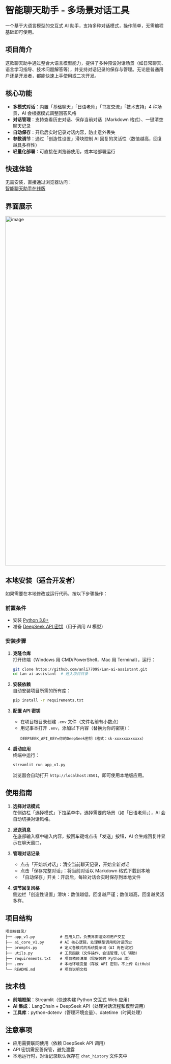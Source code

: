 # 智能聊天助手 - 多场景对话工具

一个基于大语言模型的交互式 AI 助手，支持多种对话模式，操作简单，无需编程基础即可使用。


##  项目简介

这款聊天助手通过整合大语言模型能力，提供了多种预设对话场景（如日常聊天、语言学习指导、技术问题解答等），并支持对话记录的保存与管理。无论是普通用户还是开发者，都能快速上手使用或二次开发。


##  核心功能

- **多模式对话**：内置「基础聊天」「日语老师」「书友交流」「技术支持」4 种场景，AI 会根据模式调整回答风格
- **对话管理**：支持查看历史对话、保存当前对话（Markdown 格式）、一键清空聊天记录
- **自动保存**：开启后实时记录对话内容，防止意外丢失
- **参数调节**：通过「创造性设置」滑块控制 AI 回复的灵活性（数值越高，回复越具多样性）
- **轻量化部署**：可直接在浏览器使用，或本地部署运行


##  快速体验

无需安装，直接通过浏览器访问：  
[智能聊天助手在线版](https://lan-ai-assistant-jzjowjysvg2yz67ocd6apx.streamlit.app/)  


##  界面展示
<img width="2505" height="1095" alt="image" src="https://github.com/user-attachments/assets/cb5b59e0-faa1-4a6e-9b37-f95b4c0597a9" />


##  本地安装（适合开发者）

如果需要在本地修改或运行代码，按以下步骤操作：

### 前置条件
- 安装 [Python 3.8+](https://www.python.org/downloads/)
- 准备 [DeepSeek API 密钥](https://www.deepseek.com/)（用于调用 AI 模型）


### 安装步骤

1. **克隆仓库**  
   打开终端（Windows 用 CMD/PowerShell，Mac 用 Terminal），运行：  
   ```bash
   git clone https://github.com/anli77099/Lan-ai-assistant.git
   cd Lan-ai-assistant  # 进入项目目录
   ```

2. **安装依赖**  
   自动安装项目所需的所有库：  
   ```bash
   pip install -r requirements.txt
   ```

3. **配置 API 密钥**  
   - 在项目根目录创建 `.env` 文件（文件名前有小数点）  
   - 用记事本打开 `.env`，添加以下内容（替换为你的密钥）：  
     ```env
     DEEPSEEK_API_KEY=你的DeepSeek密钥（格式：sk-xxxxxxxxxxxx）
     ```

4. **启动应用**  
   终端中运行：  
   ```bash
   streamlit run app_v1.py
   ```
   浏览器会自动打开 `http://localhost:8501`，即可使用本地版应用。


##  使用指南

1. **选择对话模式**  
   在侧边栏「选择模式」下拉菜单中，选择需要的场景（如「日语老师」），AI 会自动切换对话风格。

2. **发送消息**  
   在底部输入框中输入内容，按回车键或点击「发送」按钮，AI 会生成回复并显示在聊天窗口。

3. **管理对话记录**  
   - 点击「开始新对话」：清空当前聊天记录，开始全新对话  
   - 点击「保存完整对话」：将当前对话以 Markdown 格式下载到本地  
   - 「自动保存」开关：开启后，每轮对话会实时保存到本地文件  

4. **调节回复风格**  
   侧边栏「创造性设置」滑块：数值越低，回复越严谨；数值越高，回复越灵活多样。


##  项目结构

```
项目根目录/
├── app_v1.py           # 应用入口，负责界面渲染和用户交互
├── ai_core_v1.py       # AI 核心逻辑，处理模型调用和对话历史
├── prompts.py          # 定义各模式的系统提示词（AI 角色设定）
├── utils.py            # 工具函数（文件操作、会话管理、UI 辅助）
├── requirements.txt    # 项目依赖清单（需安装的 Python 库）
├── .env                # 本地环境变量（存放 API 密钥，不上传 GitHub）
└── README.md           # 项目说明文档
```


##  技术栈

- **前端框架**：Streamlit（快速构建 Python 交互式 Web 应用）
- **AI 集成**：LangChain + DeepSeek API（处理对话流程和模型调用）
- **工具库**：python-dotenv（管理环境变量）、datetime（时间处理）


##  注意事项

- 应用需要联网使用（依赖 DeepSeek API 调用）
- API 密钥需妥善保管，避免泄露
- 本地运行时，对话记录默认保存在 `chat_history` 文件夹中

